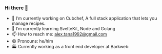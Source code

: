 ### Hi there 👋

- 🔭 I’m currently working on Cubchef, A full stack application that lets you manage recipes.
- 🌱 I’m currently learning SvelteKit, Node and Golang
- 📫 How to reach me: alex.tana1992@gmail.com
- 😄 Pronouns: he/him
- 🏭 Currently working as a front end developer at Barkweb
